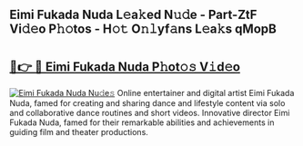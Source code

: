## Eimi Fukada Nuda L𝚎a𝚔ed N𝚞𝚍e - Part-ZtF Vi𝚍𝚎o P𝚑𝚘tos - H𝚘𝚝 O𝚗𝚕yf𝚊ns L𝚎a𝚔s qMopB

# <h2><a href="http://kf8o9lm.oniu.top/?m=Eimi+Fukada+Nuda">🔗👉 🔴 Eimi Fukada Nuda P𝚑ot𝚘𝚜 V𝚒d𝚎o</a></h2>

[![Eimi Fukada Nuda Nu𝚍e𝚜](https://i.imgur.com/0qMVB7G.gif)](http://kf8o9lm.oniu.top/?m=Eimi+Fukada+Nuda)
Online entertainer and digital artist Eimi Fukada Nuda, famed for creating and sharing dance and lifestyle content via solo and collaborative dance routines and short videos. Innovative director Eimi Fukada Nuda, famed for their remarkable abilities and achievements in guiding film and theater productions.  
